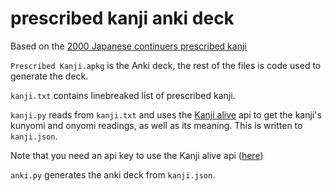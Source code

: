 # prescribed kanji anki deck

Based on the [2000 Japanese continuers prescribed kanji](https://educationstandards.nsw.edu.au/wps/wcm/connect/9a323ddb-dc9a-4e19-8142-5a896062e70e/japanese-continuers-vocab.pdf?MOD=AJPERES&CVID=)

`Prescribed Kanji.apkg` is the Anki deck, the rest of the files is code used to generate the deck.

`kanji.txt` contains linebreaked list of prescribed kanji.

`kanji.py` reads from `kanji.txt` and uses the [Kanji alive](https://kanjialive.com/) api to get the kanji's kunyomi and onyomi readings, as well as its meaning. This is written to `kanji.json`.

Note that you need an api key to use the Kanji alive api ([here](https://app.kanjialive.com/api/docs))

`anki.py` generates the anki deck from `kanji.json`.
